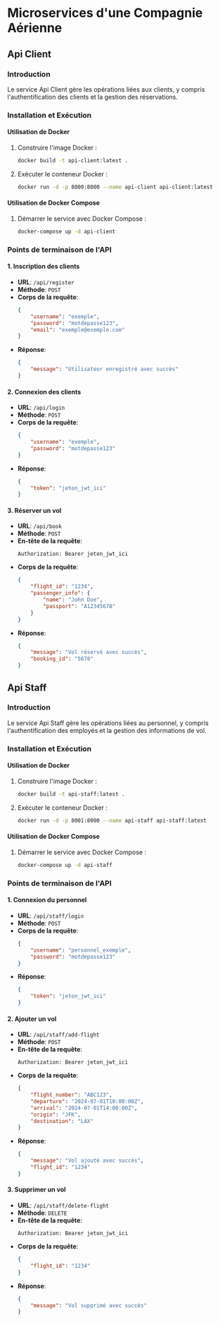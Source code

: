# Microservices d'une Compagnie Aérienne

## Api Client

### Introduction
Le service Api Client gère les opérations liées aux clients, y compris l'authentification des clients et la gestion des réservations.

### Installation et Exécution

#### Utilisation de Docker

1. Construire l'image Docker :

    ```bash
    docker build -t api-client:latest .
    ```

2. Exécuter le conteneur Docker :

    ```bash
    docker run -d -p 8000:8000 --name api-client api-client:latest
    ```

#### Utilisation de Docker Compose

1. Démarrer le service avec Docker Compose :

    ```bash
    docker-compose up -d api-client
    ```

### Points de terminaison de l'API

#### 1. Inscription des clients

- **URL**: `/api/register`
- **Méthode**: `POST`
- **Corps de la requête**:
    ```json
    {
        "username": "exemple",
        "password": "motdepasse123",
        "email": "exemple@exemple.com"
    }
    ```
- **Réponse**:
    ```json
    {
        "message": "Utilisateur enregistré avec succès"
    }
    ```

#### 2. Connexion des clients

- **URL**: `/api/login`
- **Méthode**: `POST`
- **Corps de la requête**:
    ```json
    {
        "username": "exemple",
        "password": "motdepasse123"
    }
    ```
- **Réponse**:
    ```json
    {
        "token": "jeton_jwt_ici"
    }
    ```

#### 3. Réserver un vol

- **URL**: `/api/book`
- **Méthode**: `POST`
- **En-tête de la requête**: 
    ```http
    Authorization: Bearer jeton_jwt_ici
    ```
- **Corps de la requête**:
    ```json
    {
        "flight_id": "1234",
        "passenger_info": {
            "name": "John Doe",
            "passport": "A12345678"
        }
    }
    ```
- **Réponse**:
    ```json
    {
        "message": "Vol réservé avec succès",
        "booking_id": "5678"
    }
    ```

## Api Staff

### Introduction
Le service Api Staff gère les opérations liées au personnel, y compris l'authentification des employés et la gestion des informations de vol.

### Installation et Exécution

#### Utilisation de Docker

1. Construire l'image Docker :

    ```bash
    docker build -t api-staff:latest .
    ```

2. Exécuter le conteneur Docker :

    ```bash
    docker run -d -p 8001:8000 --name api-staff api-staff:latest
    ```

#### Utilisation de Docker Compose

1. Démarrer le service avec Docker Compose :

    ```bash
    docker-compose up -d api-staff
    ```

### Points de terminaison de l'API

#### 1. Connexion du personnel

- **URL**: `/api/staff/login`
- **Méthode**: `POST`
- **Corps de la requête**:
    ```json
    {
        "username": "personnel_exemple",
        "password": "motdepasse123"
    }
    ```
- **Réponse**:
    ```json
    {
        "token": "jeton_jwt_ici"
    }
    ```

#### 2. Ajouter un vol

- **URL**: `/api/staff/add-flight`
- **Méthode**: `POST`
- **En-tête de la requête**: 
    ```http
    Authorization: Bearer jeton_jwt_ici
    ```
- **Corps de la requête**:
    ```json
    {
        "flight_number": "ABC123",
        "departure": "2024-07-01T10:00:00Z",
        "arrival": "2024-07-01T14:00:00Z",
        "origin": "JFK",
        "destination": "LAX"
    }
    ```
- **Réponse**:
    ```json
    {
        "message": "Vol ajouté avec succès",
        "flight_id": "1234"
    }
    ```

#### 3. Supprimer un vol

- **URL**: `/api/staff/delete-flight`
- **Méthode**: `DELETE`
- **En-tête de la requête**: 
    ```http
    Authorization: Bearer jeton_jwt_ici
    ```
- **Corps de la requête**:
    ```json
    {
        "flight_id": "1234"
    }
    ```
- **Réponse**:
    ```json
    {
        "message": "Vol supprimé avec succès"
    }
    ```

